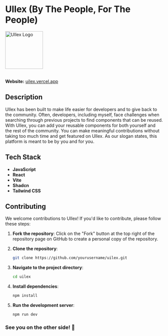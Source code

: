 # UIlex (By The People, For The People)

<img src="https://github.com/user-attachments/assets/79e63874-72b4-45e8-ab72-d7273ad4e67f" alt="UIlex Logo" style="width: 120px;" />
<br />
<br />

**Website:** [uilex.vercel.app](https://uilex.vercel.app/)

## Description

UIlex has been built to make life easier for developers and to give back to the community. Often, developers, including myself, face challenges when searching through previous projects to find components that can be reused. With UIlex, you can add your reusable components for both yourself and the rest of the community. You can make meaningful contributions without taking too much time and get featured on UIlex. As our slogan states, this platform is meant to be by you and for you.

## Tech Stack

- **JavaScript**
- **React**
- **Vite**
- **Shadcn**
- **Tailwind CSS**

## Contributing

We welcome contributions to UIlex! If you'd like to contribute, please follow these steps:

1. **Fork the repository**: Click on the "Fork" button at the top right of the repository page on GitHub to create a personal copy of the repository.

2. **Clone the repository**:

   ```bash
   git clone https://github.com/yourusername/uilex.git
   
3. **Navigate to the project directory**:

   ```bash
   cd uilex
   
4. **Install dependencies**:

   ```bash
   npm install

5. **Run the development server**:

   ```bash
   npm run dev
   ```

### See you on the other side! 👋
